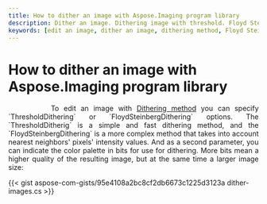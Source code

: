 ```yaml
---
title: How to dither an image with Aspose.Imaging program library
description: Dither an image. Dithering image with threshold. Floyd Steinberg Dithering.
keywords: [edit an image, dither an image, dithering method, Floyd Steinberg Dithering]
---
```


# How to dither an image with Aspose.Imaging program library

<p align='justify'>
&nbsp;&nbsp;&nbsp;&nbsp;&nbsp;&nbsp;&nbsp;&nbsp;
To edit an image with <a href="https://reference.aspose.com/imaging/net/aspose.imaging/ditheringmethod/">Dithering method</a> you can specify `ThresholdDithering` or `FloydSteinbergDithering` options.
The `ThresholdDitherig` is a simple and fast dithering method, and the `FloydSteinbergDithering` is a more complex method that takes into account nearest neighbors' pixels' intensity values. And as a second parameter, you can indicate the color palette in bits for use for dithering. More bits mean a higher quality of the resulting image, but at the same time a larger image size:
</p>

{{< gist aspose-com-gists/95e4108a2bc8cf2db6673c1225d3123a dither-images.cs >}}

